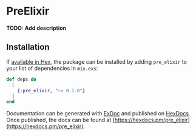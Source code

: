 # PreElixir

**TODO: Add description**

## Installation

If [available in Hex](https://hex.pm/docs/publish), the package can be installed
by adding `pre_elixir` to your list of dependencies in `mix.exs`:

```elixir
def deps do
  [
    {:pre_elixir, "~> 0.1.0"}
  ]
end
```

Documentation can be generated with [ExDoc](https://github.com/elixir-lang/ex_doc)
and published on [HexDocs](https://hexdocs.pm). Once published, the docs can
be found at [https://hexdocs.pm/pre_elixir](https://hexdocs.pm/pre_elixir).

